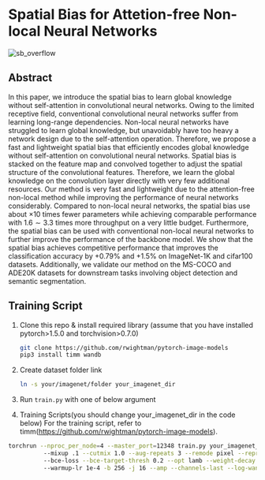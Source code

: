 # Spatial Bias for Attetion-free Non-local Neural Networks

![sb_overflow](https://user-images.githubusercontent.com/90232305/207277348-4679dbe5-e4b5-45c2-a167-b0acd14b7ebf.jpg)

## Abstract
In this paper, we introduce the spatial bias to learn global knowledge without self-attention in convolutional neural networks. Owing to the limited receptive field, conventional convolutional neural networks suffer from learning long-range dependencies. Non-local neural networks have struggled to learn global knowledge, but unavoidably have too heavy a network design due to the self-attention operation. Therefore, we propose a fast and lightweight spatial bias that efficiently encodes global knowledge without self-attention on convolutional neural networks. Spatial bias is stacked on the feature map and convolved together to adjust the spatial structure of the convolutional features. Therefore, we learn the global knowledge on the convolution layer directly with very few additional resources. Our method is very fast and lightweight due to the attention-free non-local method while improving the performance of neural networks considerably. Compared to non-local neural networks, the spatial bias use about $\times 10$ times fewer parameters while achieving comparable performance with $1.6\sim3.3$ times more throughput on a very little budget. Furthermore, the spatial bias can be used with conventional non-local neural networks to further improve the performance of the backbone model.
We show that the spatial bias achieves competitive performance that improves the classification accuracy by $+0.79\%$ and $+1.5\%$ on ImageNet-1K and cifar100 datasets. Additionally, we validate our method on the MS-COCO and ADE20K datasets for downstream tasks involving object detection and semantic segmentation.

## Training Script

1. Clone this repo & install required library (assume that you have installed pytorch>1.5.0 and torchvision>0.7.0)

   ```bash
   git clone https://github.com/rwightman/pytorch-image-models
   pip3 install timm wandb
   ```

2. Create dataset folder link

   ```bash
   ln -s your/imagenet/folder your_imagenet_dir
   ```

3. Run `train.py` with one of below argument


4. Training Scripts(you should change your_imagenet_dir in the code below)
For the training script, refer to timm(https://github.com/rwightman/pytorch-image-models).
```bash
torchrun --nproc_per_node=4 --master_port=12348 train.py your_imagenet_dir --model sb_resnet50 --cuda 0,1,2,3 --aa rand-m7-mstd0.5-inc1 
          --mixup .1 --cutmix 1.0 --aug-repeats 3 --remode pixel --reprob 0.0 --crop-pct 0.95 --drop-path .05 --smoothing 0.0 
          --bce-loss --bce-target-thresh 0.2 --opt lamb --weight-decay .02 --sched cosine --epochs 300 --lr 3.5e-3 
          --warmup-lr 1e-4 -b 256 -j 16 --amp --channels-last --log-wandb --pin-mem
```


